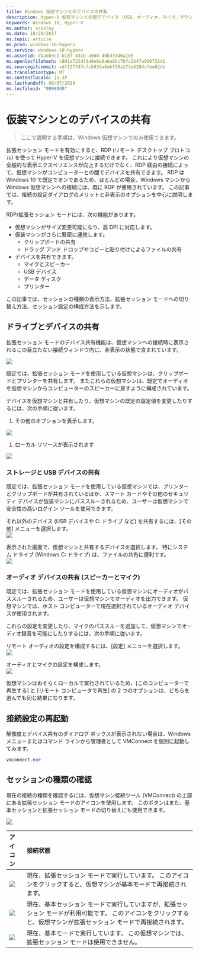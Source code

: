 ```yaml
---
title: Windows 仮装マシンとのデバイスの共有
description: Hyper-V 仮想マシンとの間でデバイス (USB、オーディオ、マイク、マウントされたドライブ) を共有する手順を説明します
keywords: Windows 10, Hyper-V
ms.author: scooley
ms.date: 10/20/2017
ms.topic: article
ms.prod: windows-10-hyperv
ms.service: windows-10-hyperv
ms.assetid: d1aeb9cb-b18f-43cb-a568-46b33346a188
ms.openlocfilehash: c891a723d43a9e6e0a0a8bc7bfc2b47a960732d1
ms.sourcegitcommit: cdf127747cfcb839a8abf50a173e628dcfee02db
ms.translationtype: MT
ms.contentlocale: ja-JP
ms.lasthandoff: 08/07/2019
ms.locfileid: "9998949"
---
```

# <a name="share-devices-with-your-virtual-machine"></a>仮装マシンとのデバイスの共有

> ここで説明する手順は、Windows 仮想マシンでのみ使用できます。

拡張セッション モードを有効にすると、RDP (リモート デスクトップ プロトコル) を使って Hyper-V を仮想マシンに接続できます。  これにより仮想マシンの全般的な表示エクスペリエンスが向上するだけでなく、RDP 経由の接続によって、仮想マシンがコンピューターとの間でデバイスを共有できます。  RDP は Windows 10 で既定でオンであるため、ほとんどの場合、Windows マシンから Windows 仮想マシンへの接続には、既に RDP が使用されています。  この記事では、接続の設定ダイアログのメリットと非表示のオプションを中心に説明します。

RDP/拡張セッション モードには、次の機能があります。

* 仮想マシンがサイズ変更可能になり、高 DPI に対応します。
* 仮装マシンがさらに緊密に連携します。
  * クリップボードの共有
  * ドラッグ アンド ドロップやコピーと貼り付けによるファイルの共有
* デバイスを共有できます。
  * マイクとスピーカー
  * USB デバイス
  * データ ディスク
  * プリンター

この記事では、セッションの種類の表示方法、拡張セッション モードへの切り替え方法、セッション設定の構成方法を示します。

## <a name="share-drives-and-devices"></a>ドライブとデバイスの共有

拡張セッション モードのデバイス共有機能は、仮想マシンへの接続時に表示されるこの目立たない接続ウィンドウ内に、非表示の状態で含まれています。

![](media/esm-default-view.png)

既定では、拡張セッション モードを使用している仮想マシンは、クリップボードとプリンターを共有します。  またこれらの仮想マシンは、既定でオーディオを仮想マシンからコンピューターのスピーカーに戻すように構成されています。

デバイスを仮想マシンと共有したり、仮想マシンの既定の設定値を変更したりするには、次の手順に従います。

1. その他のオプションを表示します。

  ![](media/esm-show-options.png)

1. ローカル リソースが表示されます

  ![](media/esm-local-resources.png)

### <a name="share-storage-and-usb-devices"></a>ストレージと USB デバイスの共有

既定では、拡張セッション モードを使用している仮想マシンでは、プリンターとクリップボードが共有されているほか、スマート カードやその他のセキュリティ デバイスが仮装マシンにパススルーされるため、ユーザーは仮想マシンで安全性の高いログイン ツールを使用できます。

それ以外のデバイス (USB デバイスや C: ドライブ など) を共有するには、[その他] メニューを選択します。  
![](media/esm-more-devices.png)

表示された画面で、仮想マシンと共有するデバイスを選択します。  特にシステム ドライブ (Windows C: ドライブ) は、ファイルの共有に便利です。  
![](media/esm-drives-usb.png)

### <a name="share-audio-devices-speakers-and-microphones"></a>オーディオ デバイスの共有 (スピーカーとマイク)

既定では、拡張セッション モードを使用している仮想マシンにオーディオがパススルーされるため、ユーザーは仮想マシンでオーディオを出力できます。  仮想マシンでは、ホスト コンピューターで現在選択されているオーディオ デバイスが使用されます。

これらの設定を変更したり、マイクのパススルーを追加して、仮想マシンでオーディオ録音を可能にしたりするには、次の手順に従います。

リモート オーディオの設定を構成するには、[設定] メニューを選択します。  
![](media/esm-audio.png)

オーディオとマイクの設定を構成します。  
![](media/esm-audio-settings.png)

仮想マシンはおそらくローカルで実行されているため、[このコンピューターで再生する] と [リモート コンピュータで再生] の 2 つのオプションは、どちらを選んでも同じ結果になります。

## <a name="re-launching-the-connection-settings"></a>接続設定の再起動

解像度とデバイス共有のダイアログ ボックスが表示されない場合は、Windows メニューまたはコマンド ラインから管理者として VMConnect を個別に起動してみます。  

``` Powershell
vmconnect.exe
```

## <a name="check-session-type"></a>セッションの種類の確認

現在の接続の種類を確認するには、仮想マシン接続ツール (VMConnect) の上部にある拡張セッション モードのアイコンを使用します。  このボタンはまた、基本セッションと拡張セッション モードの切り替えにも使用できます。

![](media/esm-button-location.png)

| アイコン | 接続状態 |
|:-----|:---------|
|![](media/esm-basic.png)| 現在、拡張セッション モードで実行しています。  このアイコンをクリックすると、仮想マシンが基本モードで再接続されます。 |
|![](media/esm-connect.png)| 現在、基本セッション モードで実行していますが、拡張セッション モードが利用可能です。  このアイコンをクリックすると、仮想マシンが拡張セッション モードで再接続されます。  |
|![](media/esm-stop.png)| 現在、基本モードで実行しています。  この仮想マシンでは、拡張セッション モードは使用できません。 |